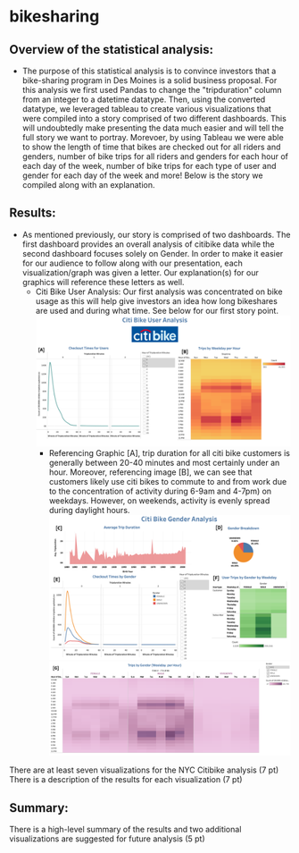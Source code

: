 # bikesharing

## Overview of the statistical analysis:
   * The purpose of this statistical analysis is to convince investors that a bike-sharing program in Des Moines is a solid business proposal. For this analysis we first used Pandas to change the "tripduration" column from an integer to a datetime datatype. Then, using the converted datatype, we leveraged tableau to create various visualizations that were compiled into a story comprised of two different dashboards. This will undoubtedly make presenting the data much easier and will tell the full story we want to portray. Morevoer, by using Tableau we were able to show the length of time that bikes are checked out for all riders and genders, number of bike trips for all riders and genders for each hour of each day of the week, number of bike trips for each type of user and gender for each day of the week and more! Below is the story we compiled along with an explanation. 

## Results:
   * As mentioned previously, our story is comprised of two dashboards. The first dashboard provides an overall analysis of citibike data while the second dashboard focuses solely on Gender. In order to make it easier for our audience to follow along with our presentation, each visualization/graph was given a letter. Our explanation(s) for our graphics will reference these letters as well. 
     * Citi Bike User Analysis: Our first analysis was concentrated on bike usage as this will help give investors an idea how long bikeshares are used and during what time. See below for our first story point.
         ![User Analysis](Story/User_Analysis_Dash2.png)
       * Referencing Graphic [A], trip duration for all citi bike customers is generally between 20-40 minutes and most certainly under an hour. Moreover, referencing image [B], we can see that customers likely use citi bikes to commute to and from work due to the concentration of activity during 6-9am and 4-7pm) on weekdays. However, on weekends, activity is evenly spread during daylight hours.  
![Gender Focus](Story/Gender_Dash2.png)
![Trips by Gender](Story/Trips_by_Gender_WpH2.png)




There are at least seven visualizations for the NYC Citibike analysis (7 pt)
There is a description of the results for each visualization (7 pt)

## Summary:

There is a high-level summary of the results and two additional visualizations are suggested for future analysis (5 pt)






